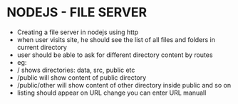 # NODEJS - FILE SERVER
- Creating a file server in nodejs using http
- when user visits site, he should see the list of all files and folders in current directory
- user should be able to ask for different directory content by routes
- eg:
- / shows directories: data, src, public etc
- /public will show content of public directory
- /public/other will show content of other directory inside public and so on
- listing should appear on URL change you can enter URL manuall
